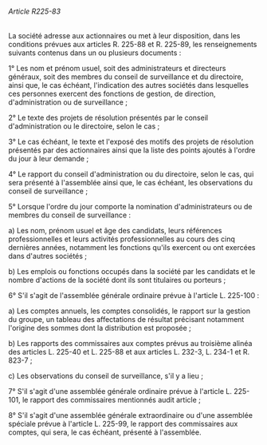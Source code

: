 ###### Article R225-83

La société adresse aux actionnaires ou met à leur disposition, dans les conditions prévues aux articles R. 225-88 et R. 225-89, les renseignements suivants contenus dans un ou plusieurs documents :

1° Les nom et prénom usuel, soit des administrateurs et directeurs généraux, soit des membres du conseil de surveillance et du directoire, ainsi que, le cas échéant, l'indication des autres sociétés dans lesquelles ces personnes exercent des fonctions de gestion, de direction, d'administration ou de surveillance ;

2° Le texte des projets de résolution présentés par le conseil d'administration ou le directoire, selon le cas ;

3° Le cas échéant, le texte et l'exposé des motifs des projets de résolution présentés par des actionnaires ainsi que la liste des points ajoutés à l'ordre du jour à leur demande ;

4° Le rapport du conseil d'administration ou du directoire, selon le cas, qui sera présenté à l'assemblée ainsi que, le cas échéant, les observations du conseil de surveillance ;

5° Lorsque l'ordre du jour comporte la nomination d'administrateurs ou de membres du conseil de surveillance :

a) Les nom, prénom usuel et âge des candidats, leurs références professionnelles et leurs activités professionnelles au cours des cinq dernières années, notamment les fonctions qu'ils exercent ou ont exercées dans d'autres sociétés ;

b) Les emplois ou fonctions occupés dans la société par les candidats et le nombre d'actions de la société dont ils sont titulaires ou porteurs ;

6° S'il s'agit de l'assemblée générale ordinaire prévue à l'article L. 225-100 :

a) Les comptes annuels, les comptes consolidés, le rapport sur la gestion du groupe, un tableau des affectations de résultat précisant notamment l'origine des sommes dont la distribution est proposée ;

b) Les rapports des commissaires aux comptes prévus au troisième alinéa des articles L. 225-40 et L. 225-88 et aux articles L. 232-3,
L. 234-1 et R. 823-7 ;

c) Les observations du conseil de surveillance, s'il y a lieu ;

7° S'il s'agit d'une assemblée générale ordinaire prévue à l'article L. 225-101, le rapport des commissaires mentionnés audit article ;

8° S'il s'agit d'une assemblée générale extraordinaire ou d'une assemblée spéciale prévue à l'article L. 225-99, le rapport des commissaires aux comptes, qui sera, le cas échéant, présenté à l'assemblée.


